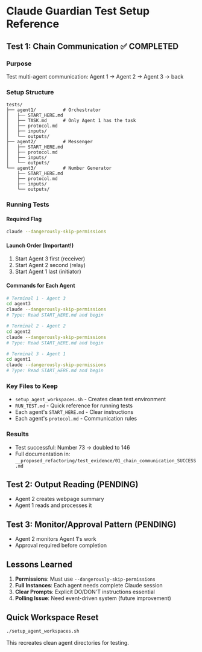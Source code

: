 # Claude Guardian Test Setup Reference

## Test 1: Chain Communication ✅ COMPLETED

### Purpose
Test multi-agent communication: Agent 1 → Agent 2 → Agent 3 → back

### Setup Structure
```
tests/
├── agent1/          # Orchestrator
│   ├── START_HERE.md
│   ├── TASK.md      # Only Agent 1 has the task
│   ├── protocol.md
│   ├── inputs/
│   └── outputs/
├── agent2/          # Messenger
│   ├── START_HERE.md
│   ├── protocol.md
│   ├── inputs/
│   └── outputs/
└── agent3/          # Number Generator
    ├── START_HERE.md
    ├── protocol.md
    ├── inputs/
    └── outputs/
```

### Running Tests

#### Required Flag
```bash
claude --dangerously-skip-permissions
```

#### Launch Order (Important!)
1. Start Agent 3 first (receiver)
2. Start Agent 2 second (relay)
3. Start Agent 1 last (initiator)

#### Commands for Each Agent
```bash
# Terminal 1 - Agent 3
cd agent3
claude --dangerously-skip-permissions
# Type: Read START_HERE.md and begin

# Terminal 2 - Agent 2
cd agent2
claude --dangerously-skip-permissions
# Type: Read START_HERE.md and begin

# Terminal 3 - Agent 1
cd agent1
claude --dangerously-skip-permissions
# Type: Read START_HERE.md and begin
```

### Key Files to Keep
- `setup_agent_workspaces.sh` - Creates clean test environment
- `RUN_TEST.md` - Quick reference for running tests
- Each agent's `START_HERE.md` - Clear instructions
- Each agent's `protocol.md` - Communication rules

### Results
- Test successful: Number 73 → doubled to 146
- Full documentation in: `__proposed_refactoring/test_evidence/01_chain_communication_SUCCESS.md`

## Test 2: Output Reading (PENDING)
- Agent 2 creates webpage summary
- Agent 1 reads and processes it

## Test 3: Monitor/Approval Pattern (PENDING)
- Agent 2 monitors Agent 1's work
- Approval required before completion

## Lessons Learned
1. **Permissions**: Must use `--dangerously-skip-permissions`
2. **Full Instances**: Each agent needs complete Claude session
3. **Clear Prompts**: Explicit DO/DON'T instructions essential
4. **Polling Issue**: Need event-driven system (future improvement)

## Quick Workspace Reset
```bash
./setup_agent_workspaces.sh
```
This recreates clean agent directories for testing.